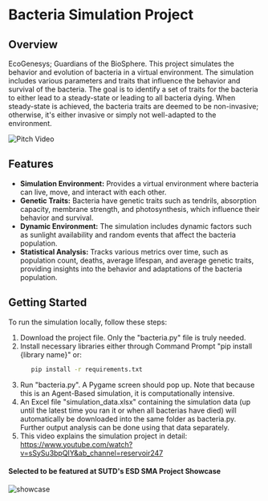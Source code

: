 # Bacteria Simulation Project

## Overview
EcoGenesys; Guardians of the BioSphere. This project simulates the behavior and evolution of bacteria in a virtual environment. The simulation includes various parameters and traits that influence the behavior and survival of the bacteria. The goal is to identify a set of traits for the bacteria to either lead to a steady-state or leading to all bacteria dying. When steady-state is achieved, the bacteria traits are deemed to be non-invasive; otherwise, it's either invasive or simply not well-adapted to the environment.

![Pitch Video]([https://www.youtube.com/watch?v=NGI1KkS6CXY&ab_channel=reservoir247])

## Features
- **Simulation Environment:** Provides a virtual environment where bacteria can live, move, and interact with each other.
- **Genetic Traits:** Bacteria have genetic traits such as tendrils, absorption capacity, membrane strength, and photosynthesis, which influence their behavior and survival.
- **Dynamic Environment:** The simulation includes dynamic factors such as sunlight availability and random events that affect the bacteria population.
- **Statistical Analysis:** Tracks various metrics over time, such as population count, deaths, average lifespan, and average genetic traits, providing insights into the behavior and adaptations of the bacteria population.

## Getting Started
To run the simulation locally, follow these steps:

1. Download the project file. Only the "bacteria.py" file is truly needed.
2. Install necessary libraries either through Command Prompt "pip install {library name}" or:
   ```bash
      pip install -r requirements.txt
3. Run "bacteria.py". A Pygame screen should pop up. Note that because this is an Agent-Based simulation, it is computationally intensive.
4. An Excel file "simulation_data.xlsx" containing the simulation data (up until the latest time you ran it or when all bacterias have died) will automatically be downloaded into the same folder as bacteria.py. Further output analysis can be done using that data separately.
5. This video explains the simulation project in detail: https://www.youtube.com/watch?v=sSySu3bpQIY&ab_channel=reservoir247

#### Selected to be featured at SUTD's ESD SMA Project Showcase
![showcase](https://github.com/ibra2407/bacteria/assets/113652688/7204e34a-2a97-45bc-8bd5-d7be90d69e46)




